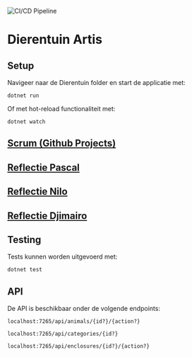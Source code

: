 ![CI/CD Pipeline](https://github.com/Paskie0/Dierentuin/actions/workflows/main.yml/badge.svg)

# Dierentuin Artis

## Setup

Navigeer naar de Dierentuin folder en start de applicatie met:

```
dotnet run
```

Of met  hot-reload functionaliteit met:

```
dotnet watch
```

## [Scrum (Github Projects)](https://github.com/users/Paskie0/projects/3)

## [Reflectie Pascal](Docs/reflectie-pascal.md)

## [Reflectie Nilo](Docs/reflectie-nilo.md)

## [Reflectie Djimairo](Docs/reflectie-djimairo.md)

## Testing

Tests kunnen worden uitgevoerd met:

```
dotnet test
```

## API

De API is beschikbaar onder de volgende endpoints:

```
localhost:7265/api/animals/{id?}/{action?}
```

```
localhost:7265/api/categories/{id?}
```

```
localhost:7265/api/enclosures/{id?}/{action?}
```
